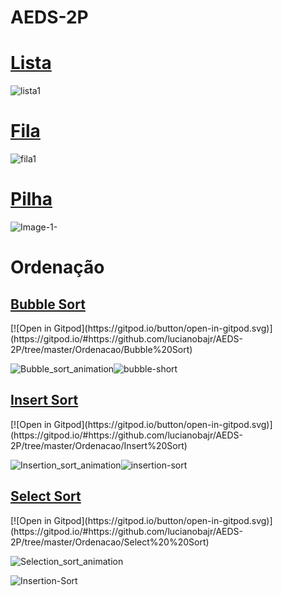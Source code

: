 # AEDS-2P
<h1><a href="https://github.com/lucianobajr/AEDS-2P/tree/master/Lista">Lista</a></h1>

![lista1](https://user-images.githubusercontent.com/45442173/68967703-94834400-07bf-11ea-9b14-331f4e549976.jpg)


<h1><a href="https://github.com/lucianobajr/AEDS-2P/tree/master/Fila">Fila</a></h1>


![fila1](https://user-images.githubusercontent.com/45442173/68967732-a533ba00-07bf-11ea-9dd7-7e4bf67d6916.png)

<h1><a href="https://github.com/lucianobajr/AEDS-2P/tree/master/Pilha">Pilha</a></h1>

![Image-1-](https://user-images.githubusercontent.com/45442173/68967762-bd0b3e00-07bf-11ea-8cf2-a3d8af01db68.png)


<h1>Ordenação</h1>

<h2><a href="https://github.com/lucianobajr/AEDS-2P/tree/master/Ordenacao/Bubble%20Sort">Bubble Sort</a></h2> [![Open in Gitpod](https://gitpod.io/button/open-in-gitpod.svg)](https://gitpod.io/#https://github.com/lucianobajr/AEDS-2P/tree/master/Ordenacao/Bubble%20Sort)

![Bubble_sort_animation](https://user-images.githubusercontent.com/45442173/68967793-ceece100-07bf-11ea-8e65-609f0a068cca.gif)![bubble-short](https://user-images.githubusercontent.com/45442173/68967792-ceece100-07bf-11ea-81c2-daef10d9da85.png)



<h2><a href="https://github.com/lucianobajr/AEDS-2P/tree/master/Ordenacao/Insert%20Sort">Insert Sort</a></h2>[![Open in Gitpod](https://gitpod.io/button/open-in-gitpod.svg)](https://gitpod.io/#https://github.com/lucianobajr/AEDS-2P/tree/master/Ordenacao/Insert%20Sort)

![Insertion_sort_animation](https://user-images.githubusercontent.com/45442173/68967870-f348bd80-07bf-11ea-9dd6-c29f28c516f3.gif)![insertion-sort](https://user-images.githubusercontent.com/45442173/68967866-f0e66380-07bf-11ea-82ea-e55892c84553.jpg)


<h2><a href="https://github.com/lucianobajr/AEDS-2P/tree/master/Ordenacao/Select%20%20Sort">Select Sort</a></h2>[![Open in Gitpod](https://gitpod.io/button/open-in-gitpod.svg)](https://gitpod.io/#https://github.com/lucianobajr/AEDS-2P/tree/master/Ordenacao/Select%20%20Sort)


![Selection_sort_animation](https://user-images.githubusercontent.com/45442173/68967958-2b500080-07c0-11ea-936e-754157c85e2b.gif)

![Insertion-Sort](https://user-images.githubusercontent.com/45442173/68967960-2c812d80-07c0-11ea-9914-5b27cbad5fe6.jpg)

